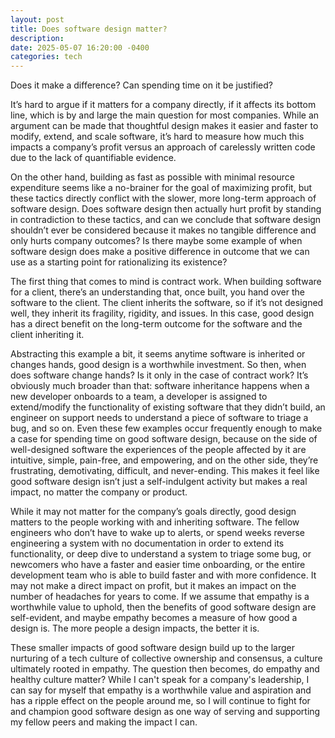 ```yaml
---
layout: post
title: Does software design matter?
description:
date: 2025-05-07 16:20:00 -0400
categories: tech
---
```

Does it make a difference? Can spending time on it be justified?

It’s hard to argue if it matters for a company directly, if it affects its bottom line, which is by and large the main question for most companies. While an argument can be made that thoughtful design makes it easier and faster to modify, extend, and scale software, it’s hard to measure how much this impacts a company’s profit versus an approach of carelessly written code due to the lack of quantifiable evidence.

On the other hand, building as fast as possible with minimal resource expenditure seems like a no-brainer for the goal of maximizing profit, but these tactics directly conflict with the slower, more long-term approach of software design. Does software design then actually hurt profit by standing in contradiction to these tactics, and can we conclude that software design shouldn’t ever be considered because it makes no tangible difference and only hurts company outcomes? Is there maybe some example of when software design does make a positive difference in outcome that we can use as a starting point for rationalizing its existence?

The first thing that comes to mind is contract work. When building software for a client, there’s an understanding that, once built, you hand over the software to the client. The client inherits the software, so if it’s not designed well, they inherit its fragility, rigidity, and issues. In this case, good design has a direct benefit on the long-term outcome for the software and the client inheriting it.

Abstracting this example a bit, it seems anytime software is inherited or changes hands, good design is a worthwhile investment. So then, when does software change hands? Is it only in the case of contract work? It’s obviously much broader than that: software inheritance happens when a new developer onboards to a team, a developer is assigned to extend/modify the functionality of existing software that they didn’t build, an engineer on support needs to understand a piece of software to triage a bug, and so on. Even these few examples occur frequently enough to make a case for spending time on good software design, because on the side of well-designed software the experiences of the people affected by it are intuitive, simple, pain-free, and empowering, and on the other side, they’re frustrating, demotivating, difficult, and never-ending. This makes it feel like good software design isn’t just a self-indulgent activity but makes a real impact, no matter the company or product.

While it may not matter for the company’s goals directly, good design matters to the people working with and inheriting software. The fellow engineers who don’t have to wake up to alerts, or spend weeks reverse engineering a system with no documentation in order to extend its functionality, or deep dive to understand a system to triage some bug, or newcomers who have a faster and easier time onboarding, or the entire development team who is able to build faster and with more confidence. It may not make a direct impact on profit, but it makes an impact on the number of headaches for years to come. If we assume that empathy is a worthwhile value to uphold, then the benefits of good software design are self-evident, and maybe empathy becomes a measure of how good a design is. The more people a design impacts, the better it is.

These smaller impacts of good software design build up to the larger nurturing of a tech culture of collective ownership and consensus, a culture ultimately rooted in empathy. The question then becomes, do empathy and healthy culture matter? While I can't speak for a company's leadership, I can say for myself that empathy is a worthwhile value and aspiration and has a ripple effect on the people around me, so I will continue to fight for and champion good software design as one way of serving and supporting my fellow peers and making the impact I can.
